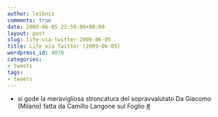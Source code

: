 ```yaml
---
author: leibniz
comments: true
date: 2009-06-05 22:59:00+00:00
layout: post
slug: life-via-twitter-2009-06-05
title: Life via Twitter (2009-06-05)
wordpress_id: 4070
categories:
- tweets
tags:
- tweets
---
```



	
  * si gode la meravigliosa stroncatura del sopravvalutato Da Giacomo (Milano) fatta da Camillo Langone sul Foglio [#](http://twitter.com/leibniz/statuses/2041578308)


